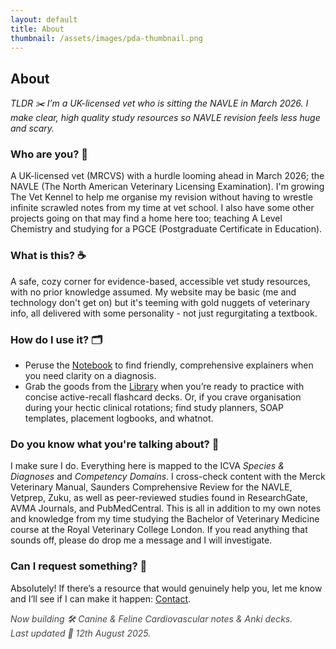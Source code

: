```yaml
---
layout: default
title: About
thumbnail: /assets/images/pda-thumbnail.png
---
```


<section class="about">

<h1>About</h1>

  <p><em>TLDR ✂️ I’m a UK-licensed vet who is sitting the NAVLE in March 2026. I make clear, high quality study resources so NAVLE revision feels less huge and scary.</em></p>


  <h3>Who are you? 👋</h3>
  <p>A UK-licensed vet (MRCVS) with a hurdle looming ahead in March 2026; the NAVLE (The North American Veterinary Licensing Examination). I'm growing The Vet Kennel to help me organise my revision without having to wrestle infinite scrawled notes from my time at vet school. I also have some other projects going on that may find a home here too; teaching A Level Chemistry and studying for a PGCE (Postgraduate Certificate in Education).</p>


  <h3>What is this? ☕</h3>
  <p>A safe, cozy corner for evidence-based, accessible vet study resources, with no prior knowledge assumed. My website may be basic (me and technology don't get on) but it's teeming with gold nuggets of veterinary info, all delivered with some personality - not just regurgitating a textbook.</p>


  <h3>How do I use it? 🗂</h3>
  <ul>
    <li>Peruse the <a href="{{ '/notebook/' | relative_url }}">Notebook</a> to find friendly, comprehensive explainers when you need clarity on a diagnosis.</li>
    <li>Grab the goods from the <a href="{{ '/library/' | relative_url }}">Library</a> when you’re ready to practice with concise active-recall flashcard decks. Or, if you crave organisation during your hectic clinical rotations; find study planners, SOAP templates, placement logbooks, and whatnot.</li>
  </ul>

  <h3>Do you know what you're talking about? 🧐</h3>
  <p>I make sure I do. Everything here is mapped to the ICVA <em>Species & Diagnoses</em> and <em>Competency Domains</em>. I cross-check content with the Merck Veterinary Manual, Saunders Comprehensive Review for the NAVLE, Vetprep, Zuku, as well as peer-reviewed studies found in ResearchGate, AVMA Journals, and PubMedCentral. This is all in addition to my own notes and knowledge from my time studying the Bachelor of Veterinary Medicine course at the Royal Veterinary College London. If you read anything that sounds off, please do drop me a message and I will investigate.</p>


  <h3>Can I request something? 📩</h3>
  <p>Absolutely! If there’s a resource that would genuinely help you, let me know and I’ll see if I can make it happen: <a href="{{ '/contact/' | relative_url }}">Contact</a>.</p>


  <p style="opacity:.8;margin-top:.75rem;"><em>Now building 🛠 Canine & Feline Cardiovascular notes & Anki decks.<Br>Last updated 📅 12th August 2025.</em></p>
</section>
